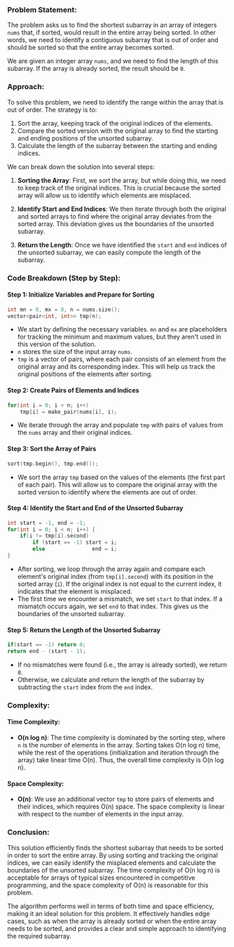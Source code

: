 ### Problem Statement:

The problem asks us to find the shortest subarray in an array of integers `nums` that, if sorted, would result in the entire array being sorted. In other words, we need to identify a contiguous subarray that is out of order and should be sorted so that the entire array becomes sorted.

We are given an integer array `nums`, and we need to find the length of this subarray. If the array is already sorted, the result should be `0`.

### Approach:

To solve this problem, we need to identify the range within the array that is out of order. The strategy is to:
1. Sort the array, keeping track of the original indices of the elements.
2. Compare the sorted version with the original array to find the starting and ending positions of the unsorted subarray.
3. Calculate the length of the subarray between the starting and ending indices.

We can break down the solution into several steps:

1. **Sorting the Array**: First, we sort the array, but while doing this, we need to keep track of the original indices. This is crucial because the sorted array will allow us to identify which elements are misplaced.
   
2. **Identify Start and End Indices**: We then iterate through both the original and sorted arrays to find where the original array deviates from the sorted array. This deviation gives us the boundaries of the unsorted subarray.
   
3. **Return the Length**: Once we have identified the `start` and `end` indices of the unsorted subarray, we can easily compute the length of the subarray.

### Code Breakdown (Step by Step):

#### Step 1: Initialize Variables and Prepare for Sorting
```cpp
int mn = 0, mx = 0, n = nums.size();
vector<pair<int, int>> tmp(n);
```
- We start by defining the necessary variables. `mn` and `mx` are placeholders for tracking the minimum and maximum values, but they aren't used in this version of the solution.
- `n` stores the size of the input array `nums`.
- `tmp` is a vector of pairs, where each pair consists of an element from the original array and its corresponding index. This will help us track the original positions of the elements after sorting.

#### Step 2: Create Pairs of Elements and Indices
```cpp
for(int i = 0; i < n; i++)
    tmp[i] = make_pair(nums[i], i);
```
- We iterate through the array and populate `tmp` with pairs of values from the `nums` array and their original indices.

#### Step 3: Sort the Array of Pairs
```cpp
sort(tmp.begin(), tmp.end());
```
- We sort the array `tmp` based on the values of the elements (the first part of each pair). This will allow us to compare the original array with the sorted version to identify where the elements are out of order.

#### Step 4: Identify the Start and End of the Unsorted Subarray
```cpp
int start = -1, end = -1;
for(int i = 0; i < n; i++) {
    if(i != tmp[i].second)
        if (start == -1) start = i;
        else               end = i;
}
```
- After sorting, we loop through the array again and compare each element's original index (from `tmp[i].second`) with its position in the sorted array (`i`). If the original index is not equal to the current index, it indicates that the element is misplaced.
- The first time we encounter a mismatch, we set `start` to that index. If a mismatch occurs again, we set `end` to that index. This gives us the boundaries of the unsorted subarray.
  
#### Step 5: Return the Length of the Unsorted Subarray
```cpp
if(start == -1) return 0;
return end - (start - 1);
```
- If no mismatches were found (i.e., the array is already sorted), we return `0`.
- Otherwise, we calculate and return the length of the subarray by subtracting the `start` index from the `end` index.

### Complexity:

#### Time Complexity:
- **O(n log n)**: The time complexity is dominated by the sorting step, where `n` is the number of elements in the array. Sorting takes O(n log n) time, while the rest of the operations (initialization and iteration through the array) take linear time O(n). Thus, the overall time complexity is O(n log n).

#### Space Complexity:
- **O(n)**: We use an additional vector `tmp` to store pairs of elements and their indices, which requires O(n) space. The space complexity is linear with respect to the number of elements in the input array.

### Conclusion:

This solution efficiently finds the shortest subarray that needs to be sorted in order to sort the entire array. By using sorting and tracking the original indices, we can easily identify the misplaced elements and calculate the boundaries of the unsorted subarray. The time complexity of O(n log n) is acceptable for arrays of typical sizes encountered in competitive programming, and the space complexity of O(n) is reasonable for this problem.

The algorithm performs well in terms of both time and space efficiency, making it an ideal solution for this problem. It effectively handles edge cases, such as when the array is already sorted or when the entire array needs to be sorted, and provides a clear and simple approach to identifying the required subarray.